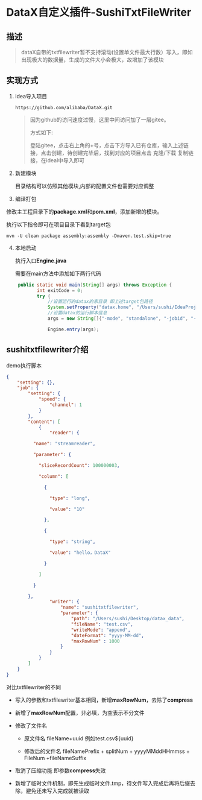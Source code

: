 # DataX自定义插件-SushiTxtFileWriter

## 描述

> dataX自带的txtfilewriter暂不支持滚动(设置单文件最大行数）写入，即如出现极大的数据量，生成的文件大小会极大，故增加了该模块

## 实现方式

1. idea导入项目

   ```
   https://github.com/alibaba/DataX.git
   ```

   > 因为github的访问速度过慢，这里中间访问加了一层gitee。
   >
   > 方式如下:
   >
   > 登陆gitee，点击右上角的+号，点击下方导入已有仓库，输入上述链接，点击创建，待创建完毕后，找到对应的项目点击 克隆/下载 复制链接，在ideal中导入即可

2. 新建模块

   目录结构可以仿照其他模块,内部的配置文件也需要对应调整

3.  编译打包

   修改主工程目录下的**package.xml**和**pom.xml**，添加新增的模块。

   执行以下指令即可在项目目录下看到target包

   ```shell
   mvn -U clean package assembly:assembly -Dmaven.test.skip=true
   ```

4. 本地启动

   执行入口**Engine.java**

   需要在main方法中添加如下两行代码

   ```java
    public static void main(String[] args) throws Exception {
           int exitCode = 0;
           try {
               //设置运行的datax的家目录 即上述target包路径
               System.setProperty("datax.home", "/Users/sushi/IdeaProjects/DataX/target/datax/datax");
               //设置datax的运行脚本信息
               args = new String[]{"-mode", "standalone", "-jobid", "-1", "-job", "/Users/sushi/Desktop/stream2sushitxt.json"};
   
               Engine.entry(args);
   ```

## sushitxtfilewriter介绍

demo执行脚本

```json
{
    "setting": {},
    "job": {
        "setting": {
            "speed": {
                "channel": 1
            }
        },
        "content": [
            {
                "reader": {

          "name": "streamreader",

          "parameter": {

            "sliceRecordCount": 100000003,

            "column": [

              {

                "type": "long",

                "value": "10"

              },

              {

                "type": "string",

                "value": "hello，DataX"

              }

            ]

          }

        },
                "writer": {
                    "name": "sushitxtfilewriter",
                    "parameter": {
                        "path": "/Users/sushi/Desktop/datax_data",
                        "fileName": "test.csv",
                        "writeMode": "append",
                        "dateFormat": "yyyy-MM-dd",
                      	"maxRowNum" : 1000
                    }
                }
            }
        ]
    }
}
```

对比txtfilewriter的不同

- 写入的参数和txtfilewriter基本相同，新增**maxRowNum**，去除了**compress**

- 新增了**maxRowNum**配置，非必填，为空表示不分文件

- 修改了文件名

  - 原文件名 fileName+uuid 例如test.csv${uuid}

  - 修改后的文件名 fileNamePrefix + splitNum + yyyyMMddHHmmss + FileNum +fileNameSuffix

- 取消了压缩功能 即参数**compress**失效

- 新增了临时文件机制，即先生成临时文件.tmp，待文件写入完成后再将后缀去除，避免还未写入完成就被读取